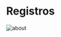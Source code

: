 # Registros
![about](https://user-images.githubusercontent.com/90731632/164209070-aa02e081-ec03-44c7-a999-52b65c870861.jpg)
